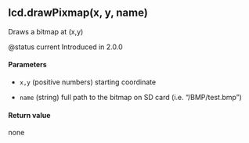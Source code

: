 <!-- This file was generated by the script. Do not edit it, any changes will be lost! -->

## lcd.drawPixmap(x, y, name)



Draws a bitmap at (x,y)  

@status current Introduced in 2.0.0


#### Parameters

* `x,y` (positive numbers) starting coordinate

* `name` (string) full path to the bitmap on SD card (i.e. “/BMP/test.bmp”)



#### Return value

none

